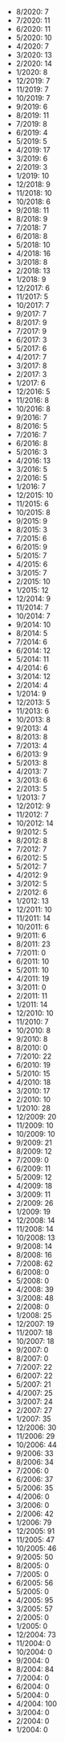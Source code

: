 *  8/2020: 7
*  7/2020: 11
*  6/2020: 11
*  5/2020: 10
*  4/2020: 7
*  3/2020: 13
*  2/2020: 14
*  1/2020: 8
*  12/2019: 7
*  11/2019: 7
*  10/2019: 7
*  9/2019: 6
*  8/2019: 11
*  7/2019: 8
*  6/2019: 4
*  5/2019: 5
*  4/2019: 17
*  3/2019: 6
*  2/2019: 3
*  1/2019: 10
*  12/2018: 9
*  11/2018: 10
*  10/2018: 6
*  9/2018: 11
*  8/2018: 9
*  7/2018: 7
*  6/2018: 8
*  5/2018: 10
*  4/2018: 16
*  3/2018: 8
*  2/2018: 13
*  1/2018: 9
*  12/2017: 6
*  11/2017: 5
*  10/2017: 7
*  9/2017: 7
*  8/2017: 9
*  7/2017: 9
*  6/2017: 3
*  5/2017: 6
*  4/2017: 7
*  3/2017: 8
*  2/2017: 3
*  1/2017: 6
*  12/2016: 5
*  11/2016: 8
*  10/2016: 8
*  9/2016: 7
*  8/2016: 5
*  7/2016: 7
*  6/2016: 8
*  5/2016: 3
*  4/2016: 13
*  3/2016: 5
*  2/2016: 5
*  1/2016: 7
*  12/2015: 10
*  11/2015: 6
*  10/2015: 8
*  9/2015: 9
*  8/2015: 3
*  7/2015: 6
*  6/2015: 9
*  5/2015: 7
*  4/2015: 6
*  3/2015: 7
*  2/2015: 10
*  1/2015: 12
*  12/2014: 9
*  11/2014: 7
*  10/2014: 7
*  9/2014: 10
*  8/2014: 5
*  7/2014: 6
*  6/2014: 12
*  5/2014: 11
*  4/2014: 6
*  3/2014: 12
*  2/2014: 4
*  1/2014: 9
*  12/2013: 5
*  11/2013: 6
*  10/2013: 8
*  9/2013: 4
*  8/2013: 8
*  7/2013: 4
*  6/2013: 9
*  5/2013: 8
*  4/2013: 7
*  3/2013: 6
*  2/2013: 5
*  1/2013: 7
*  12/2012: 9
*  11/2012: 7
*  10/2012: 14
*  9/2012: 5
*  8/2012: 8
*  7/2012: 7
*  6/2012: 5
*  5/2012: 7
*  4/2012: 9
*  3/2012: 5
*  2/2012: 6
*  1/2012: 13
*  12/2011: 10
*  11/2011: 14
*  10/2011: 6
*  9/2011: 6
*  8/2011: 23
*  7/2011: 0
*  6/2011: 10
*  5/2011: 10
*  4/2011: 19
*  3/2011: 0
*  2/2011: 11
*  1/2011: 14
*  12/2010: 10
*  11/2010: 7
*  10/2010: 8
*  9/2010: 8
*  8/2010: 0
*  7/2010: 22
*  6/2010: 19
*  5/2010: 15
*  4/2010: 18
*  3/2010: 17
*  2/2010: 10
*  1/2010: 28
*  12/2009: 20
*  11/2009: 10
*  10/2009: 10
*  9/2009: 21
*  8/2009: 12
*  7/2009: 0
*  6/2009: 11
*  5/2009: 12
*  4/2009: 18
*  3/2009: 11
*  2/2009: 26
*  1/2009: 19
*  12/2008: 14
*  11/2008: 14
*  10/2008: 13
*  9/2008: 14
*  8/2008: 16
*  7/2008: 62
*  6/2008: 0
*  5/2008: 0
*  4/2008: 39
*  3/2008: 48
*  2/2008: 0
*  1/2008: 25
*  12/2007: 19
*  11/2007: 18
*  10/2007: 18
*  9/2007: 0
*  8/2007: 0
*  7/2007: 22
*  6/2007: 22
*  5/2007: 21
*  4/2007: 25
*  3/2007: 24
*  2/2007: 27
*  1/2007: 35
*  12/2006: 30
*  11/2006: 29
*  10/2006: 44
*  9/2006: 33
*  8/2006: 34
*  7/2006: 0
*  6/2006: 37
*  5/2006: 35
*  4/2006: 0
*  3/2006: 0
*  2/2006: 42
*  1/2006: 79
*  12/2005: 91
*  11/2005: 47
*  10/2005: 46
*  9/2005: 50
*  8/2005: 0
*  7/2005: 0
*  6/2005: 56
*  5/2005: 0
*  4/2005: 95
*  3/2005: 57
*  2/2005: 0
*  1/2005: 0
*  12/2004: 73
*  11/2004: 0
*  10/2004: 0
*  9/2004: 0
*  8/2004: 84
*  7/2004: 0
*  6/2004: 0
*  5/2004: 0
*  4/2004: 100
*  3/2004: 0
*  2/2004: 0
*  1/2004: 0